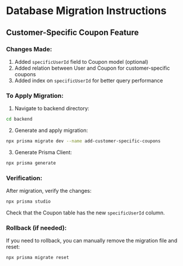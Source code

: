 # Database Migration Instructions

## Customer-Specific Coupon Feature

### Changes Made:
1. Added `specificUserId` field to Coupon model (optional)
2. Added relation between User and Coupon for customer-specific coupons
3. Added index on `specificUserId` for better query performance

### To Apply Migration:

1. Navigate to backend directory:
```bash
cd backend
```

2. Generate and apply migration:
```bash
npx prisma migrate dev --name add-customer-specific-coupons
```

3. Generate Prisma Client:
```bash
npx prisma generate
```

### Verification:
After migration, verify the changes:
```bash
npx prisma studio
```

Check that the Coupon table has the new `specificUserId` column.

### Rollback (if needed):
If you need to rollback, you can manually remove the migration file and reset:
```bash
npx prisma migrate reset
```
